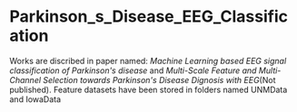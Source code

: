 # Parkinson_s_Disease_EEG_Classification
Works are discribed in paper named: _Machine Learning based EEG signal classification of Parkinson's disease_ and _Multi-Scale Feature and Multi-Channel Selection towards Parkinson's Disease Dignosis with EEG_(Not published).
Feature datasets have been stored in folders named UNMData and IowaData
